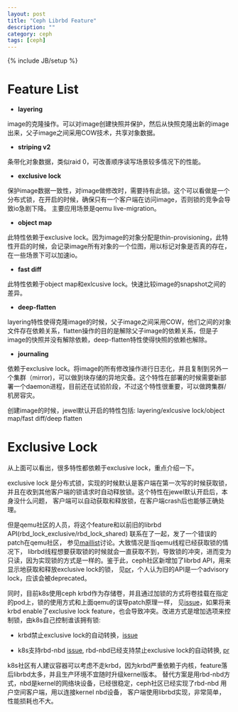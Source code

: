 ```yaml
---
layout: post
title: "Ceph Librbd Feature"
description: ""
category: ceph
tags: [ceph]
---
```

{% include JB/setup %}

# Feature List

* **layering**

image的克隆操作。可以对image创建快照并保护，然后从快照克隆出新的image出来，父子image之间采用COW技术，共享对象数据。

* **striping v2**

条带化对象数据，类似raid 0，可改善顺序读写场景较多情况下的性能。

* **exclusive lock**

保护image数据一致性，对image做修改时，需要持有此锁。这个可以看做是一个分布式锁，在开启的时候，确保只有一个客户端在访问image，否则锁的竞争会导致io急剧下降。
主要应用场景是qemu live-migration。

* **object map**

此特性依赖于exclusive lock。因为image的对象分配是thin-provisioning，此特性开启的时候，会记录image所有对象的一个位图，用以标记对象是否真的存在，在一些场景下可以加速io。

* **fast diff**

此特性依赖于object map和exlcusive lock。快速比较image的snapshot之间的差异。

* **deep-flatten**

layering特性使得克隆image的时候，父子image之间采用COW，他们之间的对象文件存在依赖关系，flatten操作的目的是解除父子image的依赖关系，但是子image的快照并没有解除依赖，deep-flatten特性使得快照的依赖也解除。

* **journaling**

依赖于exclusive lock。将image的所有修改操作进行日志化，并且复制到另外一个集群（mirror)，可以做到块存储的异地灾备。这个特性在部署的时候需要新部署一个daemon进程，目前还在试验阶段，不过这个特性很重要，可以做跨集群/机房容灾。

创建image的时候，jewel默认开启的特性包括: layering/exlcusive lock/object map/fast diff/deep flatten

# Exclusive Lock

从上面可以看出，很多特性都依赖于exclusive lock，重点介绍一下。

exclusive lock 是分布式锁，实现的时候默认是客户端在第一次写的时候获取锁，并且在收到其他客户端的锁请求时自动释放锁。这个特性在jewel默认开启后，本身没什么问题，
客户端可以自动获取和释放锁，在客户端crash后也能够正确处理。

但是qemu社区的人员，将这个feature和以前旧的librbd API(rbd\_lock\_exclusive/rbd\_lock\_shared) 联系在了一起，发了一个错误的patch在qemu社区，
参见[maillist](https://lists.gnu.org/archive/html/qemu-devel/2016-04/msg02422.html)讨论。大致情况是当qemu线程已经获取锁的情况下，
librbd线程想要获取锁的时候就会一直获取不到，导致锁的冲突，进而变为只读，因为实现锁的方式是一样的。鉴于此，ceph社区新增加了librbd API，用来显示地获取和释放exclusive lock的锁，
见[pr](https://github.com/ceph/ceph/pull/9592)，个人认为旧的API是一个advisory lock，应该会被deprecated。

同时，目前k8s使用ceph krbd作为存储卷，并且通过加锁的方式将卷挂载在指定的pod上，锁的使用方式和上面qemu的误导patch原理一样，
见[issue](https://github.com/kubernetes/kubernetes/issues/33013)，如果将来krbd enable了exclusive lock feature，也会导致冲突。改进方式是增加选项来控制锁，由k8s自己控制谁该拥有锁:

* krbd禁止exclusive lock的自动转换，[issue](http://tracker.ceph.com/issues/17524)

* k8s支持rbd-nbd [issue]( https://github.com/kubernetes/kubernetes/issues/32266), rbd-nbd已经支持禁止exclusive lock的自动转换, [pr](https://github.com/ceph/ceph/pull/11438)

k8s社区有人建议容器可以考虑不走krbd，因为krbd严重依赖于内核，feature落后librbd太多，并且生产环境不宜随时升级kernel版本。
替代方案是用rbd-nbd方式，nbd是kernel的网络块设备，已经很稳定，ceph社区已经实现了rbd-nbd 用户空间客户端，用以连接kernel nbd设备，
客户端使用librbd实现，非常简单，性能损耗也不大。
